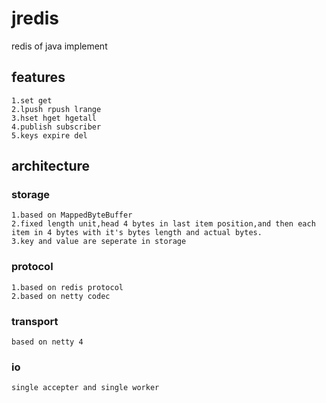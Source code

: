# jredis
redis of java implement

## features
    1.set get
    2.lpush rpush lrange
    3.hset hget hgetall
    4.publish subscriber
    5.keys expire del
    
## architecture
### storage
    1.based on MappedByteBuffer
    2.fixed length unit,head 4 bytes in last item position,and then each item in 4 bytes with it's bytes length and actual bytes.
    3.key and value are seperate in storage
### protocol
    1.based on redis protocol
    2.based on netty codec
### transport
    based on netty 4
### io    
    single accepter and single worker
